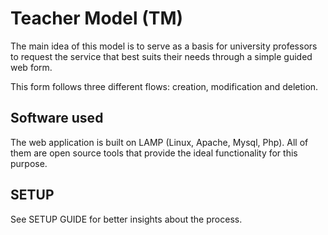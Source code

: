 # Teacher Model (TM)

The main idea of this model is to serve as a basis for university professors to request the service that best suits their needs through a simple guided web form.

This form follows three different flows: creation, modification and deletion.


## Software used

The web application is built on LAMP (Linux, Apache, Mysql, Php). All of them are open source tools that provide the ideal functionality for this purpose.

## SETUP

See SETUP GUIDE for better insights about the process.